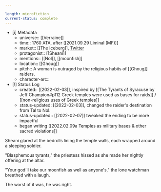 ```yaml
---

length: microfiction
current-status: complete
---
```


- [i] Metadata
	- universe:: [[Verraine]]
	- time:: 1760 ATA, after [[2021.09.29 Liminal (MF)]]
	- market:: [[The Iceberg]], [Twitter](https://twitter.com/EleanorKonik/status/1489294828718510081)
	- protagonist:: [[Sheani]] 
	- mentions:: [[Nol]], [[moonfish]]
	- location:: [[Ghoug]] 
	- pitch:: A woman is outraged by the religious habits of [[Ghoug]] raiders. 
	- character-arc::
- [!] Status Log
	-  created:: [[2022-02-03]], inspired by [[The Tyrants of Syracuse by Jeff Champion#p112 Greek temples were used as bases for raids]] / [[non-religious uses of Greek temples]]
	-  status-updated: [[2022-02-03]], changed the raider's destination from Tal to Nol. 
	- status-updated:: [[2022-02-07]] tweaked the ending to be more impactful 
	- began writing [[2022.02.09a Temples as military bases & other sacred violations]]

Sheani glared at the bedrolls lining the temple walls, each wrapped around a sleeping soldier. 

"Blasphemous tyrants," the priestess hissed as she made her nightly offering at the altar. 

"Your god'll take our moonfish as well as anyone's," the lone watchman breathed with a laugh. 

The worst of it was, he was right. 